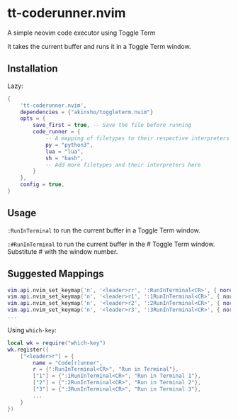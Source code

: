 # tt-coderunner.nvim
A simple neovim code executor using Toggle Term

It takes the current buffer and runs it in a Toggle Term window.

## Installation
Lazy:
```lua
{
    'tt-coderunner.nvim',
    dependencies = {"akinsho/toggleterm.nvim"}
    opts = {
        save_first = true, -- Save the file before running
        code_runner = {
            -- A mapping of filetypes to their respective interpreters
            py = "python3",
            lua = "lua",
            sh = "bash",
            -- Add more filetypes and their interpreters here
        }
    },
    config = true,
}
```

## Usage

`:RunInTerminal` to run the current buffer in a Toggle Term window.

`:#RunInTerminal` to run the current buffer in the # Toggle Term window. Substitute # with the window number.


## Suggested Mappings
```lua
vim.api.nvim_set_keymap('n', '<leader>rr', ':RunInTerminal<CR>', { noremap = true, silent = true })
vim.api.nvim_set_keymap('n', '<leader>r1', ':1RunInTerminal<CR>', { noremap = true, silent = true })
vim.api.nvim_set_keymap('n', '<leader>r2', ':2RunInTerminal<CR>', { noremap = true, silent = true })
vim.api.nvim_set_keymap('n', '<leader>r3', ':3RunInTerminal<CR>', { noremap = true, silent = true })
...
```

Using `which-key`:
```lua
local wk = require("which-key")
wk.register({
    ["<leader>r"] = {
        name = "Code[r]unner",
        r = {":RunInTerminal<CR>", "Run in Terminal"},
        ["1"] = {":1RunInTerminal<CR>", "Run in Terminal 1"},
        ["2"] = {":2RunInTerminal<CR>", "Run in Terminal 2"},
        ["3"] = {":3RunInTerminal<CR>", "Run in Terminal 3"},
        ...
    }
})
```

